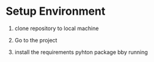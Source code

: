 # Setup Environment
1. clone repository to local machine
   
3. Go to the project
4. install the requirements pyhton package bby running
